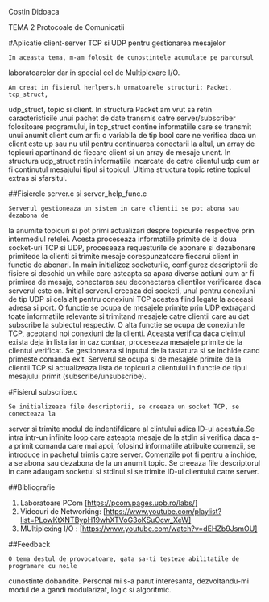 Costin Didoaca


TEMA 2 Protocoale de Comunicatii

#Aplicatie client-server TCP si UDP pentru gestionarea mesajelor

    In aceasta tema, m-am folosit de cunostintele acumulate pe parcursul
laboratoarelor dar in special cel de Multiplexare I/O.

    Am creat in fisierul herlpers.h urmatoarele structuri: Packet, tcp_struct, 
udp_struct, topic si client. In structura Packet am vrut sa retin 
caracteristicile unui pachet de date transmis catre server/subscriber 
folositoare programului, in tcp_struct contine informatiile care se 
transmit unui anumit client cum ar fi: o variabila de tip bool care ne verifica 
daca un client este up sau nu util pentru continuarea conectarii la altul, un 
array de topicuri apartinand de fiecare client si un array de mesaje unent. In 
structura udp_struct retin informatiile incarcate de catre clientul udp cum ar 
fi continutul mesajului tipul si topicul. Ultima structura topic retine topicul extras si sfarsitul.

##Fisierele server.c si server_help_func.c

    Serverul gestioneaza un sistem in care clientii se pot abona sau dezabona de 
la anumite topicuri si pot primi actualizari despre topicurile respective 
prin intermediul retelei. Acesta proceseaza informatiile primite de la doua 
socket-uri TCP si UDP, proceseaza requesturile de abonare si dezabonare 
primitede la clienti si trimite mesaje corespunzatoare fiecarui client in 
functie de abonari. In main initializez socketurile, configurez descriptorii 
de fisiere si deschid un while care asteapta sa apara diverse actiuni cum ar 
fi primirea de mesaje, conectarea sau deconectarea clientilor verificarea 
daca serverul este on. 
    Initial serverul creeaza doi socketi, unul pentru conexiuni de tip UDP si 
celalalt pentru conexiuni TCP acestea fiind legate la aceeasi adresa si 
port. O functie se ocupa de mesajele primite prin UDP extragand toate 
informatiile relevante si trimitand mesajele catre clientii care au dat 
subscribe la subiectul respectiv. O alta functie se ocupa de conexiunile 
TCP, aceptand noi conexiuni de la clienti. Aceasta verifica daca cleintul 
exista deja in lista iar in caz contrar, proceseaza mesajele primite de la 
clientul verificat. Se gestioneaza si inputul de la tastatura si se inchide 
cand primeste comanda exit. Serverul se ocupa si de mesajele primite de la 
clientii TCP si actualizeaza lista de topicuri a clientului in functie de 
tipul mesajului primit (subscribe/unsubscribe).

#Fisierul subscribe.c

    Se initializeaza file descriptorii, se creeaza un socket TCP, se conecteaza la 
server si trimite modul de indentifdicare al clintului adica ID-ul acestuia.Se 
intra intr-un infinite loop care asteapta mesaje de la stdin si verifica daca 
s-a primit comanda care mai apoi, folosind informatiile atribuite comenzii, se 
introduce in pachetul trimis catre server. Comenzile pot fi pentru a inchide, 
a se abona sau dezabona de la un anumit topic. Se creeaza file descriptorul in 
care adaugam socketul si stdinul si se trimite ID-ul clientului catre server.

##Bibliografie

1. Laboratoare PCom [https://pcom.pages.upb.ro/labs/]
2. Videouri de Networking: [https://www.youtube.com/playlist?list=PLowKtXNTBypH19whXTVoG3oKSuOcw_XeW]
3. MUltiplexing I/O : [https://www.youtube.com/watch?v=dEHZb9JsmOU]

##Feedback

    O tema destul de provocatoare, gata sa-ti testeze abilitatile de programare cu noile 
cunostinte dobandite. Personal mi s-a parut interesanta, dezvoltandu-mi modul de a 
gandi modularizat, logic si algoritmic.
